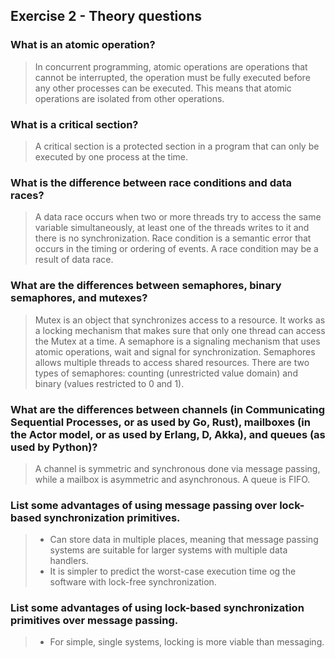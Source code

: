 Exercise 2 - Theory questions
-----------------------------

### What is an atomic operation?
> In concurrent programming, atomic operations are operations that cannot be interrupted, the operation must be fully executed before any other processes can be executed. This means that atomic operations are isolated from other operations.

### What is a critical section?
> A critical section is a protected section in a program that can only be executed by one process at the time.

### What is the difference between race conditions and data races?
> A data race occurs when two or more threads try to access the same variable simultaneously, at least one of the threads writes to it and there is no synchronization. Race condition is a semantic error that occurs in the timing or ordering of events. A race condition may be a result of data race.

### What are the differences between semaphores, binary semaphores, and mutexes?
> Mutex is an object that synchronizes access to a resource. It works as a locking mechanism that makes sure that only one thread can access the Mutex at a time. A semaphore is a signaling mechanism that uses atomic operations, wait and signal for synchronization. Semaphores allows multiple threads to access shared resources. There are two types of semaphores: counting (unrestricted value domain) and binary (values restricted to 0 and 1). 

### What are the differences between channels (in Communicating Sequential Processes, or as used by Go, Rust), mailboxes (in the Actor model, or as used by Erlang, D, Akka), and queues (as used by Python)? 
> A channel is symmetric and synchronous done via message passing, while a mailbox is asymmetric and asynchronous. A queue is FIFO. 

### List some advantages of using message passing over lock-based synchronization primitives.
> - Can store data in multiple places, meaning that message passing systems are suitable for larger systems with multiple data handlers. 
> - It is simpler to predict the worst-case execution time og the software with lock-free synchronization. 

### List some advantages of using lock-based synchronization primitives over message passing.
> - For simple, single systems, locking is more viable than messaging. 